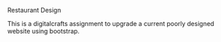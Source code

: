 Restaurant Design

This is a digitalcrafts assignment to upgrade a current poorly designed website using bootstrap.
